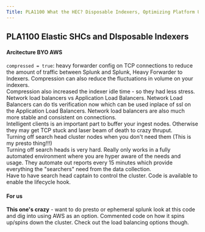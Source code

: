 ```yaml
---
Title: PLA1100 What the HEC? Disposable Indexers, Optimizing Platform Usage
---
```


## PLA1100 Elastic SHCs and DIsposable Indexers

#### Arcitecture BYO AWS 

`compressed = true`: heavy forwarder config on TCP connections to reduce the amount of traffic between Splunk and Splunk,  Heavy Forwarder to Indexers. Compression can also reduce the fluctuations in volume on your indexers. 
<br>
Compression also increased the indexer idle time - so they had less stress.
<br>
Network load balancers vs Application Load Balancers. Network Load Balancers can do tls verification now which can be used inplace of ssl on the Application Load Balancers. Network load balancers are also much more stable and consistent on connections. 
<br>
Intelligent clients is an important part to buffer your ingest nodes. Otherwise they may get TCP stuck and laser beam of death to crazy thruput. 
<br>
Turning off search head cluster nodes when you don't need them (This is my presto thing!!!)
<br>
Turning off search heads is very hard. Really only works in a fully automated environment where you are hyper aware of the needs and usage. They automate out reports every 15 minutes which provide everything the "searchers" need from the data collection. 
<br>
Have to have search head captain to control the cluster. Code is available to enable the lifecycle hook. 

#### For us

**This one's crazy** - want to do presto or ephemeral splunk look at this code and dig into using AWS as an option. Commented code on how it spins up/spins down the cluster. Check out the load balancing options though. 